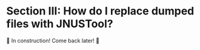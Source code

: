 # Section III: How do I replace dumped files with JNUSTool?

:construction: In construction! Come back later! :construction: